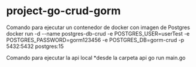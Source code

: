 # project-go-crud-gorm

Comando para ejecutar un contenedor de docker con imagen de Postgres
docker run -d --name postgres-db-crud -e POSTGRES_USER=userTest -e POSTGRES_PASSWORD=gorm123456 -e POSTGRES_DB=gorm-crud -p 5432:5432 postgres:15


Comando para ejecutar la api local
*desde la carpeta api 
go run main.go